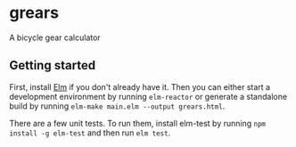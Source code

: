 # grears
A bicycle gear calculator

## Getting started

First, install [Elm](http://elm-lang.org/) if you don't already have it. Then
you can either start a development environment by running `elm-reactor` or
generate a standalone build by running `elm-make main.elm --output grears.html`.

There are a few unit tests. To run them, install elm-test by running
`npm install -g elm-test` and then run `elm test`.

